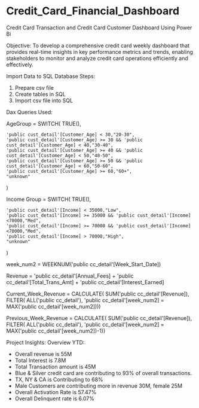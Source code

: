# Credit_Card_Financial_Dashboard
Credit Card Transaction  and Credit Card Customer Dashboard Using Power Bi

Objective: To develop a comprehensive credit card weekly dashboard that provides real-time insights in key performance metrics and trends, enabling stakeholders to monitor and analyze credit card operations efficiently and effectively.

Import Data to SQL Database
Steps:
1) Prepare csv file
2) Create tables in SQL
3) Import csv file into SQL

Dax Queries Used:

AgeGroup = SWITCH(
    TRUE(),
    
    'public cust_detail'[Customer_Age] < 30,"20-30",
    'public cust_detail'[Customer_Age] >= 30 && 'public cust_detail'[Customer_Age] < 40,"30-40",
    'public cust_detail'[Customer_Age] >= 40 && 'public cust_detail'[Customer_Age] < 50,"40-50",
    'public cust_detail'[Customer_Age] >= 50 && 'public cust_detail'[Customer_Age] < 60,"50-60",
    'public cust_detail'[Customer_Age] >= 60,"60+",
    "unknown"
)

Income Group = SWITCH(
    TRUE(),
    
    'public cust_detail'[Income] < 35000,"Low",
    'public cust_detail'[Income] >= 35000 && 'public cust_detail'[Income] <70000,"Med",
    'public cust_detail'[Income] >= 70000 && 'public cust_detail'[Income] <70000,"Med",
    'public cust_detail'[Income] > 70000,"High",
    "unknown"
)


week_num2 = WEEKNUM('public cc_detail'[Week_Start_Date])

Revenue = 'public cc_detail'[Annual_Fees] + 'public cc_detail'[Total_Trans_Amt] + 'public cc_detail'[Interest_Earned]


Current_Week_Revenue = CALCULATE(
    SUM('public cc_detail'[Revenue]),
    FILTER(
        ALL('public cc_detail'),
        'public cc_detail'[week_num2] = MAX('public cc_detail'[week_num2])))



Previous_Week_Revenue = CALCULATE(
    SUM('public cc_detail'[Revenue]),
    FILTER(
        ALL('public cc_detail'),
        'public cc_detail'[week_num2] = MAX('public cc_detail'[week_num2])-1))


Project Insights:
Overview YTD:
- Overall revenue is 55M
- Total Interest is 7.8M
- Total Transaction amount is 45M
- Blue & Silver credit card are contributing to 93% of overall transactions.
- TX, NY & CA is Contributing to 68%
- Male Customers are contributing more in revenue 30M, female 25M
- Overall Activation Rate is 57.47%
- Overall Delinquent rate is 6.07% 







